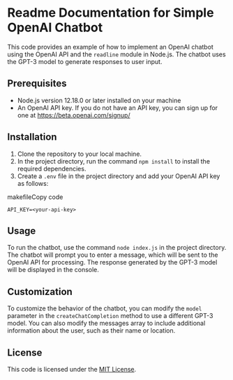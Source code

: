 Readme Documentation for Simple OpenAI Chatbot
=======================================

This code provides an example of how to implement an OpenAI chatbot using the OpenAI API and the `readline` module in Node.js. The chatbot uses the GPT-3 model to generate responses to user input.

Prerequisites
-------------

-   Node.js version 12.18.0 or later installed on your machine
-   An OpenAI API key. If you do not have an API key, you can sign up for one at <https://beta.openai.com/signup/>

Installation
------------

1.  Clone the repository to your local machine.
2.  In the project directory, run the command `npm install` to install the required dependencies.
3.  Create a `.env` file in the project directory and add your OpenAI API key as follows:

makefileCopy code

`API_KEY=<your-api-key>`

Usage
-----

To run the chatbot, use the command `node index.js` in the project directory. The chatbot will prompt you to enter a message, which will be sent to the OpenAI API for processing. The response generated by the GPT-3 model will be displayed in the console.

Customization
-------------

To customize the behavior of the chatbot, you can modify the `model` parameter in the `createChatCompletion` method to use a different GPT-3 model. You can also modify the messages array to include additional information about the user, such as their name or location.

License
-------

This code is licensed under the [MIT License](https://github.com/openai/openai-node/blob/master/LICENSE).